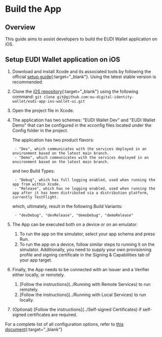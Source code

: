 # Build the App

## Overview

This guide aims to assist developers to build the EUDI Wallet application on iOS.

## Setup EUDI Wallet application on iOS

1. Download and install Xcode and its associated tools by following the official [setup guide](https://xcodereleases.com){:target="_blank"}. Using the latest stable version is recommended.
2. Clone the [iOS repository](https://github.com/eu-digital-identity-wallet/eudi-app-ios-wallet-ui){:target="_blank"} using the following command:
	```git clone git@github.com:eu-digital-identity-wallet/eudi-app-ios-wallet-ui.git ```
3. Open the project file in Xcode.
4. The application has two schemes: "EUDI Wallet Dev" and "EUDI Wallet Demo" that can be configured in the xcconfig files located under the Config folder in the project.

    The application has two product flavors:
    
        - "Dev", which communicates with the services deployed in an environment based on the latest main branch.
        - "Demo", which communicates with the services deployed in an environment based on the latest main branch.

    and two Build Types:
    
        - "Debug", which has full logging enabled, used when running the app from within Xcode.
        - "Release", which has no logging enabled, used when running the app after it has been distributed via a distribution platform, currently TestFlight.

    which, ultimately, result in the following Build Variants:

        - "devDebug", "devRelease", "demoDebug", "demoRelease"

5. The App can be executed both on a device or on an emulator:

	1. To run the app on the simulator, select your app schema and press Run.
	2. To run the app on a device, follow similar steps to running it on the simulator. Additionally, you need to supply your own provisioning profile and signing certificate in the Signing & Capabilities tab of your app target.

6. Finally, the App needs to be connected with an Issuer and a Verifier either locally, or remotely.
    1. [Follow the instructions](../Running with Remote Services) to run remotely.
    2. [Follow the instructions](../Running with Local Services) to run locally.

7. (Optional) [Follow the instructions](../Self-signed Certificates) if self-signed certificates are required.

For a complete list of all configuration options, refer to [this document](https://github.com/eu-digital-identity-wallet/eudi-app-ios-wallet-ui/blob/main/wiki/configuration.md){:target="_blank"}
